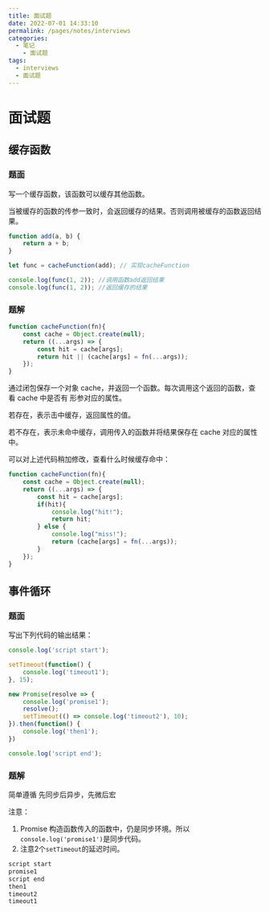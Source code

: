 ```yaml
---
title: 面试题
date: 2022-07-01 14:33:10
permalink: /pages/notes/interviews
categories:
  - 笔记
  	- 面试题
tags:
  - interviews
  - 面试题
---
```

# 面试题



## 缓存函数

### 题面

写一个缓存函数，该函数可以缓存其他函数。

当被缓存的函数的传参一致时，会返回缓存的结果。否则调用被缓存的函数返回结果。

```javascript
function add(a, b) {
	return a + b;
}

let func = cacheFunction(add); // 实现cacheFunction

console.log(func(1, 2)); //调用函数add返回结果
console.log(func(1, 2)); //返回缓存的结果
```

### 题解

```javascript
function cacheFunction(fn){
	const cache = Object.create(null);
	return ((...args) => {
		const hit = cache[args];
		return hit || (cache[args] = fn(...args));
	});
}
```

通过闭包保存一个对象 cache，并返回一个函数。每次调用这个返回的函数，查看 cache 中是否有 形参对应的属性。

若存在，表示击中缓存，返回属性的值。

若不存在，表示未命中缓存，调用传入的函数并将结果保存在 cache 对应的属性中。



可以对上述代码稍加修改，查看什么时候缓存命中：

```javascript
function cacheFunction(fn){
	const cache = Object.create(null);
	return ((...args) => {
		const hit = cache[args];
		if(hit){
			console.log("hit!");
			return hit;
		} else {
			console.log("miss!");
			return (cache[args] = fn(...args));
		}
	});
}
```



## 事件循环

### 题面

写出下列代码的输出结果：

```javascript
console.log('script start');

setTimeout(function() {
	console.log('timeout1');
}, 15);

new Promise(resolve => {
	console.log('promise1');
	resolve();
	setTimeout(() => console.log('timeout2'), 10);
}).then(function() {
	console.log('then1');
})

console.log('script end');
```

### 题解

简单遵循 先同步后异步，先微后宏

注意：

1. Promise 构造函数传入的函数中，仍是同步环境。所以`console.log('promise1')`是同步代码。
2. 注意2个`setTimeout`的延迟时间。

```javascript
script start
promise1
script end
then1
timeout2
timeout1
```



